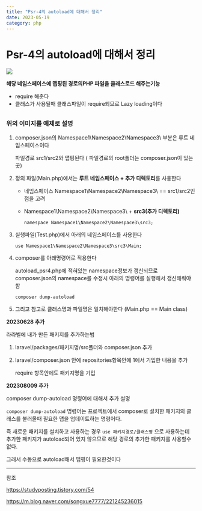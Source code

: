 ```yaml
---
title: "Psr-4의 autoload에 대해서 정리"
date: 2023-05-19
category: php
---
```


# Psr-4의 autoload에 대해서 정리

![](/storage/20230519111505732583.jpg)

**해당 네임스페이스에 맵핑된 경로의PHP 파일을 클래스로드 해주는기능**

* require 해준다
* 클래스가 사용될때 클래스파일이 require되므로 Lazy loading이다

## 

### 위의 이미지를 예제로 설명

1. composer.json의 Namespace1\\Namespace2\\Namespace3\\ 부분은 루트 네임스페이스이다

   파일경로 src1/src2와 맵핑된다 ( 파일경로의 root폴더는 composer.json이 있는곳)
2. 정의 파일(Main.php)에서는 **루트 네임스페이스 + 추가 디렉토리**를 사용한다

   * 네임스페이스 Namespace1\\Namespace2\\Namespace3\\ == src1/src2인점을 고려
   * Namespace1\\Namespace2\\Namespace3\\ + **src3(추가 디렉토리)**

     ```
     namespace Namespace1\Namespace2\Namespace3\src3;
     ```
3. 실행파일(Test.php)에서 아래의 네임스페이스를 사용한다

   ```
   use Namespace1\Namespace2\Namespace3\src3\Main;
   ```
4. composer를 아래명령어로 적용한다

   autoload\_psr4.php에 적혀있는 namespace정보가 갱신되므로 composer.json의 namespace를 수정시 아래의 명령어를 실행해서 갱신해줘야함

   ```
   composer dump-autoload
   ```
5. 그리고 참고로 클래스명과 파일명은 일치해야한다 (Main.php == Main class)

**20230628 추가**

라라벨에 내가 만든 패키지를 추가하는법

1. laravel/packages/패키지명/src폴더와 composer.json 추가
2. laravel/composer.json 안에 repositories항목안에 1에서 기입한 내용을 추가

   require 항목안에도 패키지명을 기입

**202308009 추가**

composer dump-autoload 명령어에 대해서 추가 설명

`composer dump-autoload` 명령어는 프로젝트에서 composer로 설치한 패키지의 클래스를 불러올때 필요한 맵을 업데이트하는 명령어다.

즉 새로운 패키지를 설치하고 사용하는 경우 `use 패키지경로/클래스명` 으로 사용하는데 추가한 패키지가 autoload되어 있지 않으므로 해당 경로의 추가한 패키지를 사용할수없다.

그래서 수동으로 autoload해서 맵핑이 필요한것이다

---

참조

https://studyposting.tistory.com/54

https://m.blog.naver.com/songxue7777/221245236015
